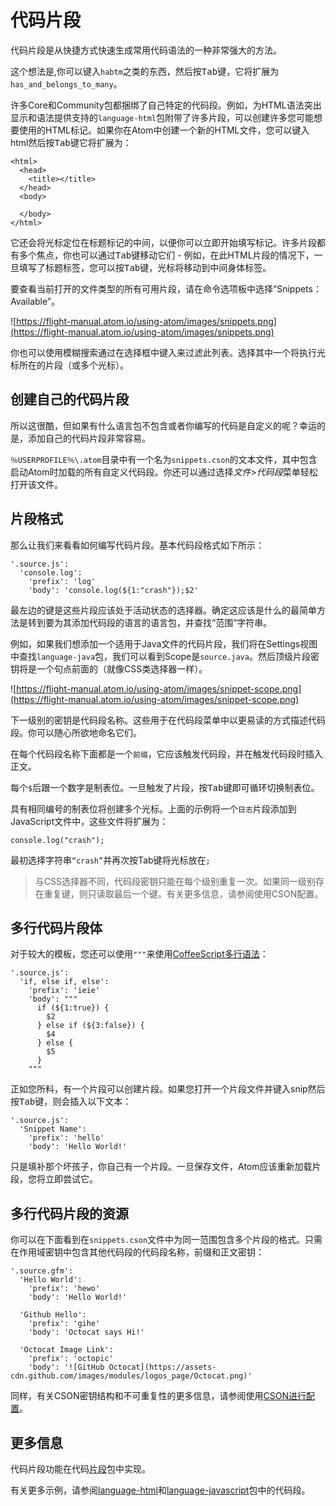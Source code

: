 # 代码片段

代码片段是从快捷方式快速生成常用代码语法的一种非常强大的方法。

这个想法是,你可以键入`habtm`之类的东西，然后按<kbd>Tab</kbd>键，它将扩展为`has_and_belongs_to_many`。

许多Core和Community包都捆绑了自己特定的代码段。例如，为HTML语法突出显示和语法提供支持的`language-html`包附带了许多片段，可以创建许多您可能想要使用的HTML标记。如果你在Atom中创建一个新的HTML文件，您可以键入html然后按<kbd>Tab</kbd>键它将扩展为：

```
<html>
  <head>
    <title></title>
  </head>
  <body>

  </body>
</html>
```

它还会将光标定位在标题标记的中间，以便你可以立即开始填写标记。许多片段都有多个焦点，你也可以通过<kbd>Tab</kbd>键移动它们 - 例如，在此HTML片段的情况下，一旦填写了标题标签，您可以按<kbd>Tab</kbd>键，光标将移动到中间身体标签。

要查看当前打开的文件类型的所有可用片段，请在命令选项板中选择“Snippets：Available”。

![https://flight-manual.atom.io/using-atom/images/snippets.png](https://flight-manual.atom.io/using-atom/images/snippets.png)

你也可以使用模糊搜索通过在选择框中键入来过滤此列表。选择其中一个将执行光标所在的片段（或多个光标）。

## 创建自己的代码片段

所以这很酷，但如果有什么语言包不包含或者你编写的代码是自定义的呢？幸运的是，添加自己的代码片段非常容易。

`％USERPROFILE％\.atom`目录中有一个名为`snippets.cson`的文本文件，其中包含启动Atom时加载的所有自定义代码段。你还可以通过选择*文件*>*代码段*菜单轻松打开该文件。

## 片段格式

那么让我们来看看如何编写代码片段。基本代码段格式如下所示：

```
'.source.js':
  'console.log':
    'prefix': 'log'
    'body': 'console.log(${1:"crash"});$2'
```

最左边的键是这些片段应该处于活动状态的选择器。确定这应该是什么的最简单方法是转到要为其添加代码段的语言的语言包，并查找“范围”字符串。

例如，如果我们想添加一个适用于Java文件的代码片段，我们将在Settings视图中查找`language-java`包，我们可以看到Scope是`source.java`。然后顶级片段密钥将是一个句点前面的（就像CSS类选择器一样）。

![https://flight-manual.atom.io/using-atom/images/snippet-scope.png](https://flight-manual.atom.io/using-atom/images/snippet-scope.png)

下一级别的密钥是代码段名称。这些用于在代码段菜单中以更易读的方式描述代码段。你可以随心所欲地命名它们。

在每个代码段名称下面都是一个`前缀`，它应该触发代码段，并在触发代码段时插入正文。

每个`$`后跟一个数字是制表位。一旦触发了片段，按<kbd>Tab</kbd>键即可循环切换制表位。

具有相同编号的制表位将创建多个光标。上面的示例将一个`日志`片段添加到JavaScript文件中，这些文件将扩展为：

```
console.log("crash");
```

最初选择字符串`“crash”`并再次按Tab键将光标放在`;`

>与CSS选择器不同，代码段密钥只能在每个级别重复一次。如果同一级别存在重复键，则只读取最后一个键。有关更多信息，请参阅使用CSON配置。

## 多行代码片段体

对于较大的模板，您还可以使用`"""`来使用[CoffeeScript多行语法](https://coffeescript.org/#strings)：
```
'.source.js':
  'if, else if, else':
    'prefix': 'ieie'
    'body': """
      if (${1:true}) {
        $2
      } else if (${3:false}) {
        $4
      } else {
        $5
      }
    """
```

正如您所料，有一个片段可以创建片段。如果您打开一个片段文件并键入snip然后按<kbd>Tab</kbd>键，则会插入以下文本：

```
'.source.js':
  'Snippet Name':
    'prefix': 'hello'
    'body': 'Hello World!'
```

只是填补那个坏孩子，你自己有一个片段。一旦保存文件，Atom应该重新加载片段，您将立即尝试它。

## 多行代码片段的资源

你可以在下面看到在`snippets.cson`文件中为同一范围包含多个片段的格式。只需在作用域密钥中包含其他代码段的代码段名称，前缀和正文密钥：

```
'.source.gfm':
  'Hello World':
    'prefix': 'hewo'
    'body': 'Hello World!'

  'Github Hello':
    'prefix': 'gihe'
    'body': 'Octocat says Hi!'

  'Octocat Image Link':
    'prefix': 'octopic'
    'body': '![GitHub Octocat](https://assets-cdn.github.com/images/modules/logos_page/Octocat.png)'
```

同样，有关CSON密钥结构和不可重复性的更多信息，请参阅使用[CSON进行配置](https://flight-manual.atom.io/using-atom/sections/basic-customization/#configuring-with-cson)。

## 更多信息

代码片段功能在代码[片段](https://github.com/atom/snippets)包中实现。

有关更多示例，请参阅[language-html](https://github.com/atom/language-html/blob/master/snippets/language-html.cson)和[language-javascript](https://github.com/atom/language-javascript/blob/master/snippets/language-javascript.cson)包中的代码段。

